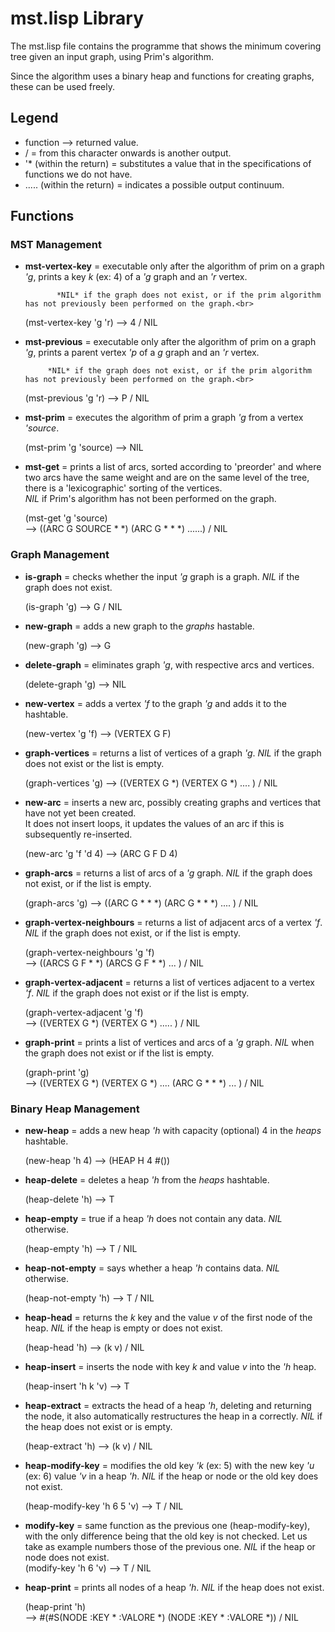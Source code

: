 # mst.lisp Library
The mst.lisp file contains the programme that shows the minimum covering tree given an input graph, using Prim's algorithm.<br>

Since the algorithm uses a binary heap and functions for creating graphs, these can be used freely.<br>


## Legend 
* function --> returned value.
* / = from this character onwards is another output.
* '* (within the return) = substitutes a value that in the specifications of functions we do not have.
* ..... (within the return) = indicates a possible output continuum.



## Functions

### MST Management

* **mst-vertex-key** = executable only after the algorithm of prim on a graph *'g*, prints a key *k* (ex: 4) of a *'g* graph and an *'r* vertex.<br>

		     *NIL* if the graph does not exist, or if the prim algorithm has not previously been performed on the graph.<br>

	(mst-vertex-key 'g 'r) --> 4 / NIL

* **mst-previous** = executable only after the algorithm of prim on a graph *'g*, prints a parent vertex *'p* of a *g* graph and an *'r* vertex.<br>
		   
		   *NIL* if the graph does not exist, or if the prim algorithm has not previously been performed on the graph.<br>
		   
	(mst-previous 'g 'r) --> P / NIL


* **mst-prim** = executes the algorithm of prim a graph *'g* from a vertex *'source*.<br>
	       
	(mst-prim 'g 'source) --> NIL


* **mst-get** = prints a list of arcs, sorted according to 'preorder' and where two arcs have the same weight and are on the same level of the tree, there is a 'lexicographic' sorting of the vertices.<br>
	      *NIL* if Prim's algorithm has not been performed on the graph.<br>

	(mst-get 'g 'source)<br>
	--> ((ARC G SOURCE * *) (ARC G * * *) ......) / NIL

### Graph Management

* **is-graph** = checks whether the input *'g* graph is a graph. *NIL* if the graph does not exist.<br>
	       
	(is-graph 'g) --> G / NIL 


* **new-graph** = adds a new graph to the *graphs* hastable. <br>

	(new-graph 'g) --> G


* **delete-graph** = eliminates graph *'g*, with respective arcs and vertices.<br>

	(delete-graph 'g) --> NIL 


* **new-vertex** = adds a vertex *'f* to the graph *'g* and adds it to the hashtable.<br>
		 
	(new-vertex 'g 'f) --> (VERTEX G F)


* **graph-vertices** = returns a list of vertices of a graph *'g*. *NIL* if the graph does not exist or the list is empty.<br>
		     
	(graph-vertices 'g) --> ((VERTEX G *) (VERTEX G *) .... ) / NIL


* **new-arc** = inserts a new arc, possibly creating graphs and vertices that have not yet been created.<br>
		It does not insert loops, it updates the values of an arc if this is subsequently re-inserted.<br>
	      
	(new-arc 'g 'f 'd 4) --> (ARC G F D 4)


* **graph-arcs** = returns a list of arcs of a *'g* graph. *NIL* if the graph does not exist, or if the list is empty.<br>
		 
	(graph-arcs 'g) --> ((ARC G * * *) (ARC G * * *) .... ) / NIL 


* **graph-vertex-neighbours** = returns a list of adjacent arcs  of a vertex *'f*. *NIL* if the graph does not exist, or if the list is empty.<br>
			      
	(graph-vertex-neighbours 'g 'f)<br>
	--> ((ARCS G F * *) (ARCS G F * *) ... ) / NIL


* **graph-vertex-adjacent** = returns a list of vertices adjacent to a vertex *'f*. *NIL* if the graph does not exist or if the list is empty.<br>
			    
	(graph-vertex-adjacent 'g 'f)<br>
	--> ((VERTEX G *) (VERTEX G *) ..... ) / NIL


* **graph-print** = prints a list of vertices and arcs of a *'g* graph. *NIL* when the graph does not exist or if the list is empty.<br>
	
	(graph-print 'g)<br>
	--> ((VERTEX G *) (VERTEX G *) .... (ARC G * * *) ... ) / NIL


### Binary Heap Management

* **new-heap** = adds a new heap *'h* with capacity (optional) 4 in the *heaps* hashtable.<br>
	       
	(new-heap 'h 4) --> (HEAP H 4 #())


* **heap-delete** = deletes a heap *'h* from the *heaps* hashtable.<br>

	(heap-delete 'h) --> T 


* **heap-empty** = true if a heap *'h* does not contain any data. *NIL* otherwise.<br>
		 
	(heap-empty 'h) --> T / NIL


* **heap-not-empty** = says whether a heap *'h* contains data. *NIL* otherwise.<br>
		     
	(heap-not-empty 'h) --> T / NIL


*  **heap-head** = returns the *k* key and the value *v* of the first node of the heap. *NIL* if the heap is empty or does not exist.<br>
		
	(heap-head 'h) --> (k v) / NIL 

* **heap-insert** = inserts the node with key *k* and value *v* into the *'h* heap.<br>

	(heap-insert 'h k 'v) --> T


* **heap-extract** = extracts the head of a heap *'h*, deleting and returning the node, it also automatically restructures the heap in a correctly. *NIL* if the heap does not exist or is empty.<br>
		   
	(heap-extract 'h) --> (k v) / NIL 


* **heap-modify-key** = modifies the old key *'k* (ex: 5) with the new key *'u* (ex: 6) value *'v* in a heap *'h*. *NIL* if the heap or node or the old key does not exist.<br>
		      
	(heap-modify-key 'h 6 5 'v) --> T / NIL


*  **modify-key** = same function as the previous one (heap-modify-key), with the only difference being that the old key is not checked. Let us take as example numbers those of the previous one. *NIL* if the heap or node does not exist.<br>
	(modify-key 'h 6 'v) --> T / NIL


* **heap-print** = prints all nodes of a heap *'h*. *NIL* if the heap does not exist.<br>
		 
	(heap-print 'h)<br>
	--> #(#S(NODE :KEY * :VALORE *) (NODE :KEY * :VALORE *)) / NIL
